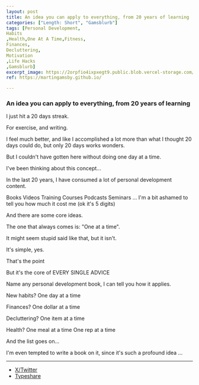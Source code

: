 ```yaml
---
layout: post
title: An idea you can apply to everything, from 20 years of learning
categories: ["Length: Short", "Gamsblurb"]
tags: [Personal Development,
Habits
,Health,One At A Time,Fitness,
Finances,
Decluttering,
Motivation
,Life Hacks
,Gamsblurb]
excerpt_image: https://2orpfio4ixpxegt9.public.blob.vercel-storage.com/blogPost/cm15atbsr015gjq0c25zedz89/preview-image-cc6Rmpn2053xuuP3G8Vy6cpnz1zJpb.jfif
ref: https://martingamsby.github.io/

---
```


### **An idea you can apply to everything, from 20 years of learning**

I just hit a 20 days streak.

For exercise, and writing.

I feel much better, and like I accomplished a lot more than what I thought 20 days could do, but only 20 days works wonders.

But I couldn't have gotten here without doing one day at a time.

I've been thinking about this concept...

In the last 20 years, I have consumed a lot of personal development content.

Books
Videos
Training
Courses
Podcasts
Seminars
...
I'm a bit ashamed to tell you how much it cost me (ok it's 5 digits)

And there are some core ideas.

The one that always comes is: "One at a time".

It might seem stupid said like that, but it isn't.

It's simple, yes.

That's the point

But it's the core of
EVERY
SINGLE
ADVICE

Name any personal development book, I can tell you how it applies.

New habits?
One day at a time

Finances?
One dollar at a time

Decluttering?
One item at a time

Health?
One meal at a time
One rep at a time

And the list goes on...

I'm even tempted to write a book on it, since it's such a profound idea ...

---

- [X/Twitter](https://x.com/MartinGamsby_EN/status/1835761291383951494)
- [Typeshare](https://typeshare.co/martingamsby/posts/an-idea-you-can-apply-to-everything-from-20-years-of-learning)

